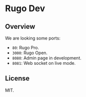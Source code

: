 # Rugo Dev

## Overview

We are looking some ports:

- `80`: Rugo Pro.
- `3000`: Rugo Open.
- `8080`: Admin page in development.
- `8081`: Web socket on live mode.

## License

MIT.